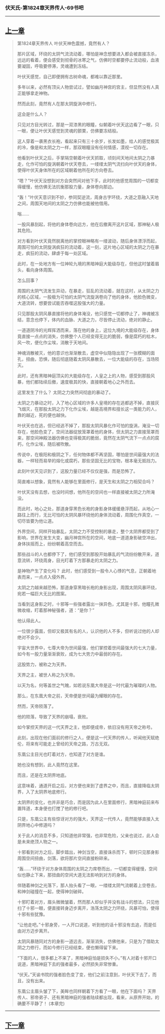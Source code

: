 ### 伏天氏-第1824章天界传人-69书吧

--------
[上一章](./870392505221e735b196bd1f9dee0157.md)
--------


>
>
>
>第1824章天界传人
>叶伏天神色震撼，竟然有人？
>
>那片区域，环绕的太阴气流流动着，哪怕是神念想要进入都会被直接冻杀，远远的看着，便会感受到彻骨的冰寒之气，仿佛时空都要停止流动般，血液要凝固，呼吸要停滞，灵魂遭到冻结。
>
>叶伏天感觉，自己即便拥有古树命魂，都难以靠近那里。
>
>多年以来，必然有顶尖人物尝试过，譬如幽月神宫的宫主，但显然没有人真正能够拿走神物。
>
>然而此刻，竟然有人在那太阴旋涡中修行。
>
>这会是什么人？
>
>只见对方目光转过，那是一双漆黑的眼瞳，似朝着叶伏天这边看了一眼，只一眼，便让叶伏天感觉到灵魂的颤栗，仿佛要冻结般。
>
>这人穿着一袭黑衣长袍，看起来只有三十余岁，长发如墨，给人的感觉极其的冷，像是和太阴之力一样，那双眼瞳没有任何情感，漠视一切存在。
>
>他看到叶伏天之后，手掌隔空朝着叶伏天抓取，顷刻间天地间太阴之力暴走，化作可怕的旋涡朝着叶伏天卷去，一缕缕太阴气流扫向叶伏天的身体，使得叶伏天身体所在的区域朝着他所在的方向卷去。
>
>“嗯？”叶伏天没想到对方会突然间对他下手，此时的他感觉周围的一切都变得缓慢，他仿佛无法抗衡那股力量，身体卷向那边。
>
>“轰！”叶伏天意识到不妙，参同契逆流，周身古字环绕，大道之意融入天地之间，周围天地间的太阴之力仿佛也能被他借用。
>
>嗡……
>
>一股风暴刮起，将他的身体卷向远方，他在后撤离开这片区域，那神秘人极其危险。
>
>对方看到叶伏天竟然脱离他的掌控眼神略有一缕波动，随后身体漂浮而起，周围可怕的太阴旋涡疯狂的流动着，这一刻，这片地心区域的太阴之力在暴走，疯狂的流动，肆虐于每一处区域。
>
>此时，在一处地方有一位神轮九境的黑暗神庭大能级存在，但他这时皱着眉头，看向身体周围。
>
>怎么回事？
>
>周围的太阴气流发生异动，在暴走，狂乱的流动着，就在这时，从太阴之力的核心区域，一股极为可怕的太阴气流旋涡卷向了他的身体，他脸色微变，大道流转，想要尝试能否吞噬这股强大的力量。
>
>只见那股太阴风暴直接将他的身体淹没，他只感觉一切都停止了，神魂被冻结，意念也停下，体内的血脉、大道之力，尽皆停止流动，绝对的静止。
>
>一道道阴冷的光辉挥洒而来，落在他的身上，这位九境的大能级存在，身体竟直接一点点的消失，仿佛整个人已经变得无比的脆弱，像是腐朽的枯木，风一吹，便化作尘埃，消散于天地间。
>
>神魂消散被灭，他的意识也渐渐散去，虚空中似隐隐出现了一张模糊的面孔，扭曲，恐惧，随后彻底随着太阴风暴散去，一位大能级的存在，当场陨灭。
>
>此时，还有黑暗神庭顶尖的大能级存在，人皇之上的人物，感受到那股风暴，他们都陆续后撤，速度极其的快，直接朝着地心之外而去。
>
>这里发生了什么？
>太阴之力突然间彻底的暴动了。
>
>太阴之力暴动之时，入了地心区域的许多人皇境的存在逃都逃不掉，直接灰飞烟灭，在那股太阴之力下化作尘埃，越是高境界和擅长这一类能力的人，靠的越近，死的便也越快。
>
>叶伏天也在逃，但已经逃不掉了，那股太阴风暴化作可怕的旋涡，淹没一切存在，他脸色变了，空间法器绽放笼罩着他的身体，但太阴之力直接笼罩而来，那空间神殿法器仿佛也变得极其的脆弱，竟然在太阴气流下一点点的腐朽，化作尘埃，随后被吹散。
>
>传说中，在极阳和极阴之下，任何物体都不再坚固，哪怕是世间最强大的法器，一样轻而易举的熔化或腐朽，那些坚固无比的宝物，根本毫无抵挡力。
>
>此刻叶伏天见识到了，这股力量已经不仅仅是强，而是恐怖了。
>
>简直难以想象，竟然有人能够在里面修行，是天生和太阴之力相契合吗？
>
>叶伏天没有去想，也没时间想，他所在的空间也一样直接被太阴之力所淹没。
>
>而此时，地心之处，那道身穿黑色长袍的身影身体缓缓悬浮而起，从地心一路往上而行，无比可怕的太阴风暴环绕他的身体流动着，周围化作真空，一切尽皆要为他让道。
>
>外界空间，同样开始暴乱，太阴之力不受控制的暴走，整个太阴界都受到了影响，世界在发生大变，幽月神宫所在的空间，地底一道道身影破空冲出，身体扶摇而上，纷纷朝着高空而去。
>
>那些战斗的人也都停下了，他们感受到那股开始暴乱的气流纷纷散开来，道意流转，环绕周身，目光盯着下方那暴走的太阴之力。
>
>是神物产生了变化吗？
>此时，他们感受到一股令人心悸的气息，正朝着地表而来，一点点入侵外界。
>
>太阴之力越来越恐怖，那道身穿黑暗长袍的身影出现，周围太阴风暴环绕，宛若一幅巨大无比的图案。
>
>当看到这身影之时，十邪等一些强者露出一抹异色，尤其是十邪，他瞳孔微微收缩，盯着那神秘强者，道：“是你？”
>
>他认得此人。
>
>一位很少露面，但却又极其有名的人，认识他的人不多，但听说过他的人却绝对不会少。
>
>宇宙大世界中，七尊大帝为世间最强，他们掌控着世间最强大的七大力量，如今有一股力量渐渐衰败，成为七大势力中最弱的存在。
>
>这股势力，被称之为天界。
>
>天界之主，被世人称之为天帝。
>
>以天为名，何等盖世之气魄，如若说东凰大帝是这一时代最为璀璨的人物。
>
>那么，在东凰大帝之前，天帝便是世间最为耀眼的存在。
>
>然而，天帝陨落了。
>
>他的陨落，导致了天界的崩塌，衰败。
>
>如今掌控天界的这一代天界之主，他即便成帝，依旧没有用天帝之称号。
>
>此刻，出现在他们面前的修行之人，便是这一代天界的传人，听闻他天赋绝伦，将来有可能走上曾经的天帝之路，万古无双。
>
>东凰公主目光也盯着对方，也知道了对方是谁。
>
>她也没有想到，此人竟然在这里。
>
>而且，还是在太阴界地底。
>
>这意味着，通道开启之后，对方便也来到了虚界之中，而且，直接降临太阴界，入了太阴界地底修行。
>
>太阴界的变化，也并非是巧合，而是因为此人在里面修行，黑暗神庭前来布置阵道，本身便也打搅了他的修行吧。
>
>只是，东凰公主有些惊讶对方的强大，天界这一代传人，竟然能够直接入太阴界地心中修道吗？
>
>关于此人的消息不多，只知道他非常强，也非常危险，父亲也说过，此人会是未来绝顶人物之一。
>
>十邪看到对方之后，脚步踏出，神剑当空，直接诛杀而下，顿时只见那身影周围空间扭曲，剑落，欲将那片空间直接粉碎来。
>
>“轰……”环绕于对方身体周围的太阴之力席卷而出，一切都变得缓慢，空间似也静止下来，那扭曲的空间大道无法影响到对方的身体。
>
>伴随着神剑之光落下，那人抬头看了一眼，一缕缕太阴气流朝着上空卷去，和神剑碰撞在一起，使得神剑破碎。
>
>十邪盯着对方，眉头微微皱着，然而那人却似乎并没有战斗的想法，只见他扫了十邪一眼，便直接转身迈步离开，浩荡太阴之力环绕，风暴可怕，使得十邪有些犹豫。
>
>“让他走吧。”十邪身旁，一人开口说道，听到他的话十邪没有去追，而是任由对方迈步离开。
>
>太阴风暴随同对方的身影一道远去，渐渐消失，仿佛他来，只是为了借助太阴之力修行，而如今修行已经结束，便也懒得留下来。
>
>“下面的人，很多都上不来了，黑暗神庭怕是损失不小。”有人对着十邪开口说道，黑暗神庭下去的强者最多，必然损失非常惨重。
>
>“伏天。”天谕书院的强者脸色变了变，他们之前注意到，叶伏天下去了，而且，没有出来。
>
>东凰公主眉头皱了下，美眸也同样朝着下方看了一眼，他在下面吗？
>天界传人、邪帝弟子、还有黑暗神庭的强者陆续都出现，看来，从原界开始，的确要不平静了！
>(本章完)
>
>

--------
[下一章](./2493bce020e4a702d3adb5cf224d231d.md)
--------
